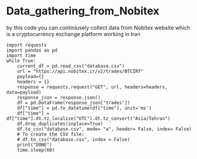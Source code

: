 # Data_gathering_from_Nobitex
by this code you can continiusely collect data from Nobitex website which is a cryptocurrency exchange platform working in Iran

    import requests
    import pandas as pd
    import time
    while True:
        current_df = pd.read_csv("database.csv")
        url = "https://api.nobitex.ir/v2/trades/BTCIRT"
        payload={}
        headers = {}
        response = requests.request("GET", url, headers=headers, data=payload)
        response_json = response.json()
        df = pd.DataFrame(response_json["trades"])
        df["time"] = pd.to_datetime(df["time"], unit='ms')
        df["time"] = df["time"].dt.tz_localize("UTC").dt.tz_convert("Asia/Tehran")
        df.drop_duplicates(inplace=True)
        df.to_csv("database.csv", mode= "a", header= False, index= False)
        # To create the CSV file:
        # df.to_csv("database.csv", index = False)
        print("DONE")
        time.sleep(60)

